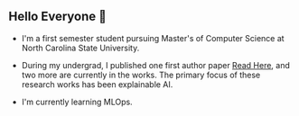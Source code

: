 ## Hello Everyone 👋

- I'm a first semester student pursuing Master's of Computer Science at North Carolina State University. 

- During my undergrad, I published one first author paper [Read Here](https://ieeexplore.ieee.org/document/10459177), and two more are currently in the works. The primary focus of these research works has been explainable AI.

- I'm currently learning MLOps.

<!--
**AakashBhandary/AakashBhandary** is a ✨ _special_ ✨ repository because its `README.md` (this file) appears on your GitHub profile.

Here are some ideas to get you started:

- 🔭 I’m currently working on ...
- 🌱 I’m currently learning ...
- 👯 I’m looking to collaborate on ...
- 🤔 I’m looking for help with ...
- 💬 Ask me about ...
- 📫 How to reach me: ...
- 😄 Pronouns: ...
- ⚡ Fun fact: ...
-->
